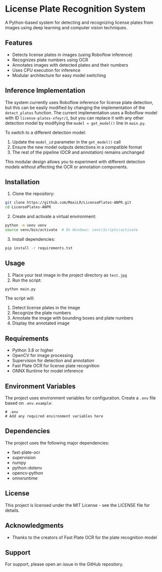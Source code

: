 # License Plate Recognition System

A Python-based system for detecting and recognizing license plates from images using deep learning and computer vision techniques.

## Features

- Detects license plates in images (using Roboflow inference)
- Recognizes plate numbers using OCR
- Annotates images with detected plates and their numbers
- Uses CPU execution for inference
- Modular architecture for easy model switching

## Inference Implementation

The system currently uses Roboflow inference for license plate detection, but this can be easily modified by changing the implementation of the `detect_plates` function. The current implementation uses a Roboflow model with ID `license-plates-xfeyr/1`, but you can replace it with any other detection model by modifying the `model = get_model()` line in `main.py`.

To switch to a different detection model:
1. Update the `model_id` parameter in the `get_model()` call
2. Ensure the new model outputs detections in a compatible format
3. The rest of the pipeline (OCR and annotation) remains unchanged

This modular design allows you to experiment with different detection models without affecting the OCR or annotation components.

## Installation

1. Clone the repository:
```bash
git clone https://github.com/MaxiLR/LicensePlates-ANPR.git
cd LicensePlates-ANPR
```

2. Create and activate a virtual environment:
```bash
python -m venv venv
source venv/bin/activate  # On Windows: venv\Scripts\activate
```

3. Install dependencies:
```bash
pip install -r requirements.txt
```

## Usage

1. Place your test image in the project directory as `test.jpg`
2. Run the script:
```bash
python main.py
```

The script will:
1. Detect license plates in the image
2. Recognize the plate numbers
3. Annotate the image with bounding boxes and plate numbers
4. Display the annotated image

## Requirements

- Python 3.8 or higher
- OpenCV for image processing
- Supervision for detection and annotation
- Fast Plate OCR for license plate recognition
- ONNX Runtime for model inference

## Environment Variables

The project uses environment variables for configuration. Create a `.env` file based on `.env.example`:

```
# .env
# Add any required environment variables here
```

## Dependencies

The project uses the following major dependencies:
- fast-plate-ocr
- supervision
- numpy
- python-dotenv
- opencv-python
- onnxruntime

## License

This project is licensed under the MIT License - see the LICENSE file for details.

## Acknowledgments

- Thanks to the creators of Fast Plate OCR for the plate recognition model

## Support

For support, please open an issue in the GitHub repository.